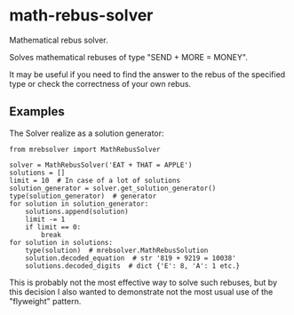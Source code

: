 # math-rebus-solver

Mathematical rebus solver.

Solves mathematical rebuses of type "SEND + MORE = MONEY".

It may be useful if you need to find the answer to the rebus of the specified type or check the correctness of your own rebus.

## Examples

The Solver realize as a solution generator:
    
    from mrebsolver import MathRebusSolver
    
    solver = MathRebusSolver('EAT + THAT = APPLE')
    solutions = []
    limit = 10  # In case of a lot of solutions
    solution_generator = solver.get_solution_generator()
    type(solution_generator)  # generator
    for solution in solution_generator:
        solutions.append(solution)
        limit -= 1
        if limit == 0:
            break
    for solution in solutions:
        type(solution)  # mrebsolver.MathRebusSolution
        solution.decoded_equation  # str '819 + 9219 = 10038'
        solutions.decoded_digits  # dict {'E': 8, 'A': 1 etc.}


This is probably not the most effective way to solve such rebuses, but by this decision I also wanted to demonstrate not the most usual use of the "flyweight" pattern.